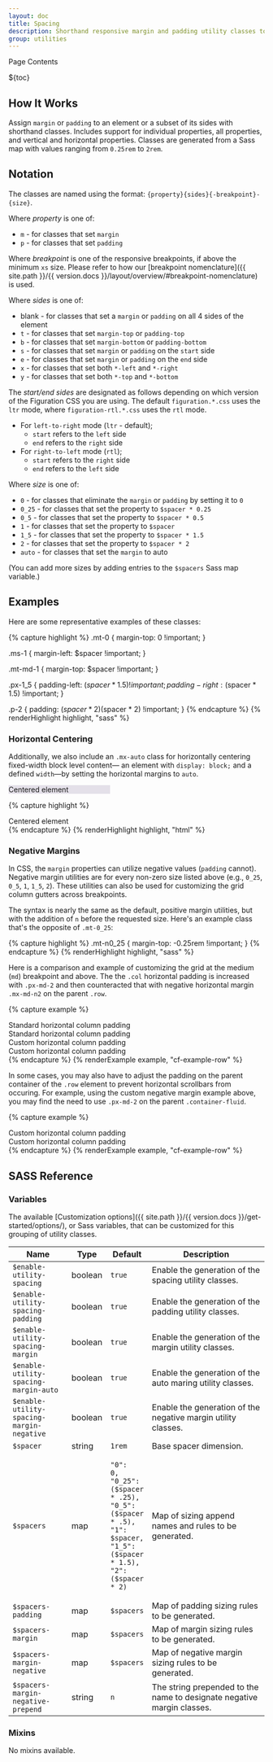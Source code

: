 ```yaml
---
layout: doc
title: Spacing
description: Shorthand responsive margin and padding utility classes to modify an element’s appearance.
group: utilities
---
```


<div class="h3 cf-toc-header">Page Contents</div>

${toc}

## How It Works

Assign `margin` or `padding` to an element or a subset of its sides with shorthand classes. Includes support for individual properties, all properties, and vertical and horizontal properties. Classes are generated from a Sass map with values ranging from `0.25rem` to `2rem`.

## Notation

The classes are named using the format: `{property}{sides}{-breakpoint}-{size}`.

Where *property* is one of:

* `m` - for classes that set `margin`
* `p` - for classes that set `padding`

Where *breakpoint* is one of the responsive breakpoints, if above the minimum `xs` size.  Please refer to how our [breakpoint nomenclature]({{ site.path }}/{{ version.docs }}/layout/overview/#breakpoint-nomenclature) is used.

Where *sides* is one of:

* blank - for classes that set a `margin` or `padding` on all 4 sides of the element
* `t` - for classes that set `margin-top` or `padding-top`
* `b` - for classes that set `margin-bottom` or `padding-bottom`
* `s` - for classes that set `margin` or `padding` on the `start` side
* `e` - for classes that set `margin` or `padding` on the `end` side
* `x` - for classes that set both `*-left` and `*-right`
* `y` - for classes that set both `*-top` and `*-bottom`

The *start/end sides* are designated as follows depending on which version of the Figuration CSS you are using.  The default `figuration.*.css` uses the `ltr` mode, where `figuration-rtl.*.css` uses the `rtl` mode.

- For `left-to-right` mode (`ltr` - default);
  - `start` refers to the `left` side
  - `end` refers to the `right` side
- For `right-to-left` mode (`rtl`);
  - `start` refers to the `right` side
  - `end` refers to the `left` side

Where *size* is one of:

* `0` - for classes that eliminate the `margin` or `padding` by setting it to `0`
* `0_25` - for classes that set the property to `$spacer * 0.25`
* `0_5` - for classes that set the property to `$spacer * 0.5`
* `1` - for classes that set the property to `$spacer`
* `1_5` - for classes that set the property to `$spacer * 1.5`
* `2` - for classes that set the property to `$spacer * 2`
* `auto` - for classes that set the `margin` to auto

(You can add more sizes by adding entries to the `$spacers` Sass map variable.)

## Examples

Here are some representative examples of these classes:

{% capture highlight %}
.mt-0 {
  margin-top: 0 !important;
}

.ms-1 {
  margin-left: $spacer !important;
}

.mt-md-1 {
  margin-top: $spacer !important;
}

.px-1_5 {
  padding-left: ($spacer * 1.5) !important;
  padding-right: ($spacer * 1.5) !important;
}

.p-2 {
  padding: ($spacer * 2) ($spacer * 2) !important;
}
{% endcapture %}
{% renderHighlight highlight, "sass" %}

### Horizontal Centering

Additionally, we also include an `.mx-auto` class for horizontally centering fixed-width block level content&mdash; an element with `display: block;` and a defined `width`&mdash;by setting the horizontal margins to `auto`.

<div class="cf-example">
  <div class="mx-auto" style="width: 200px; background-color: rgba(86,61,124,.15);">
    Centered element
  </div>
</div>

{% capture highlight %}
<div class="mx-auto" style="width: 200px;">
  Centered element
</div>
{% endcapture %}
{% renderHighlight highlight, "html" %}

### Negative Margins

In CSS, the `margin` properties can utilize negative values (`padding` cannot). Negative margin utilities are for every non-zero size listed above (e.g., `0_25`, `0_5`, `1`, `1_5`, `2`). These utilities can also be used for customizing the grid column gutters across breakpoints.

The syntax is nearly the same as the default, positive margin utilities, but with the addition of `n` before the requested size. Here's an example class that's the opposite of `.mt-0_25`:

{% capture highlight %}
.mt-n0_25 {
  margin-top: -0.25rem !important;
}
{% endcapture %}
{% renderHighlight highlight, "sass" %}

Here is a comparison and example of customizing the grid at the medium (`md`) breakpoint and above. The the `.col` horizontal padding is increased with `.px-md-2` and then counteracted that with negative horizontal margin `.mx-md-n2` on the parent `.row`.

{% capture example %}
<div class="row mb-1">
  <div class="col">Standard horizontal column padding</div>
  <div class="col">Standard horizontal column padding</div>
</div>

<div class="row mx-md-n2">
  <div class="col px-md-2">Custom horizontal column padding</div>
  <div class="col px-md-2">Custom horizontal column padding</div>
</div>
{% endcapture %}
{% renderExample example, "cf-example-row" %}

In some cases, you may also have to adjust the padding on the parent container of the `.row` element to prevent horizontal scrollbars from occuring.  For example, using the custom negative margin example above, you may find the need to use `.px-md-2` on the parent `.container-fluid`.

{% capture example %}
<div class="container-fluid px-md-2">
  <div class="row mx-md-n2">
    <div class="col px-md-2">Custom horizontal column padding</div>
    <div class="col px-md-2">Custom horizontal column padding</div>
  </div>
</div>
{% endcapture %}
{% renderExample example, "cf-example-row" %}

## SASS Reference

### Variables

The available [Customization options]({{ site.path }}/{{ version.docs }}/get-started/options/), or Sass variables, that can be customized for this grouping of utility classes.

<div class="table-scroll">
  <table class="table table-bordered table-striped">
    <thead>
      <tr>
        <th style="width: 100px;">Name</th>
        <th style="width: 50px;">Type</th>
        <th style="width: 50px;">Default</th>
        <th>Description</th>
      </tr>
    </thead>
    <tbody>
      <tr>
        <td><code>$enable-utility-spacing</code></td>
        <td>boolean</td>
        <td><code>true</code></td>
        <td>
          Enable the generation of the spacing utility classes.
        </td>
      </tr>
      <tr>
        <td><code>$enable-utility-spacing-padding</code></td>
        <td>boolean</td>
        <td><code>true</code></td>
        <td>
          Enable the generation of the padding utility classes.
        </td>
      </tr>
      <tr>
        <td><code>$enable-utility-spacing-margin</code></td>
        <td>boolean</td>
        <td><code>true</code></td>
        <td>
          Enable the generation of the margin utility classes.
        </td>
      </tr>
      <tr>
        <td><code>$enable-utility-spacing-margin-auto</code></td>
        <td>boolean</td>
        <td><code>true</code></td>
        <td>
          Enable the generation of the auto maring utility classes.
        </td>
      </tr>
      <tr>
        <td><code>$enable-utility-spacing-margin-negative</code></td>
        <td>boolean</td>
        <td><code>true</code></td>
        <td>
          Enable the generation of the negative margin utility classes.
        </td>
      </tr>
      <tr>
        <td><code>$spacer</code></td>
        <td>string</td>
        <td><code>1rem</code></td>
        <td>
          Base spacer dimension.
        </td>
      </tr>
      <tr>
        <td><code>$spacers</code></td>
        <td>map</td>
        <td><pre><code>"0":    0,
"0_25": ($spacer * .25),
"0_5":  ($spacer * .5),
"1":    $spacer,
"1_5":  ($spacer * 1.5),
"2":    ($spacer * 2)</code></pre>
        </td>
        <td>
          Map of sizing append names and rules to be generated.
        </td>
      </tr>
      <tr>
        <td><code>$spacers-padding</code></td>
        <td>map</td>
        <td><code>$spacers</code></td>
        <td>
          Map of padding sizing rules to be generated.
        </td>
      </tr>
      <tr>
        <td><code>$spacers-margin</code></td>
        <td>map</td>
        <td><code>$spacers</code></td>
        <td>
          Map of margin sizing rules to be generated.
        </td>
      </tr>
      <tr>
        <td><code>$spacers-margin-negative</code></td>
        <td>map</td>
        <td><code>$spacers</code></td>
        <td>
          Map of negative margin sizing rules to be generated.
        </td>
      </tr>
      <tr>
        <td><code>$spacers-margin-negative-prepend</code></td>
        <td>string</td>
        <td><code>n</code></td>
        <td>
          The string prepended to the name to designate negative margin classes.
        </td>
      </tr>
    </tbody>
</table>
</div>

### Mixins

No mixins available.
